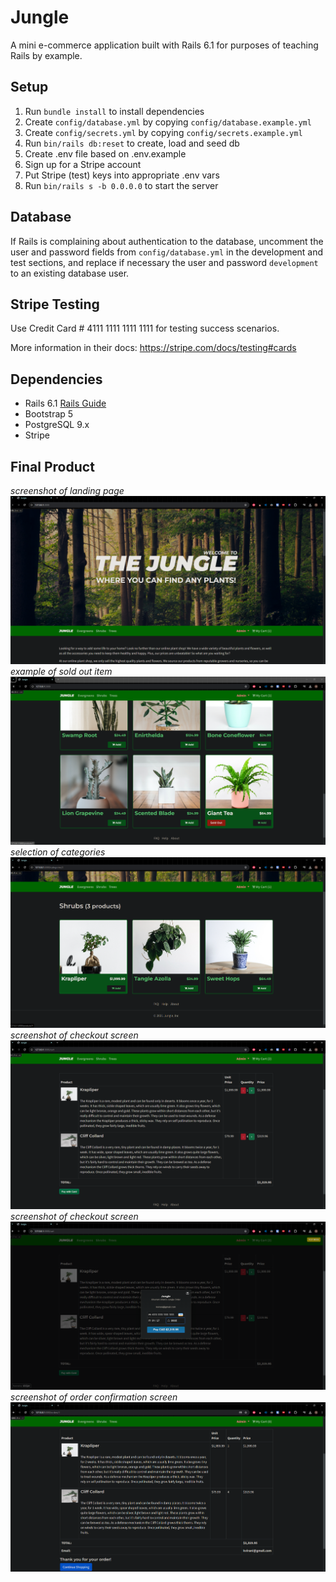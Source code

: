 # Jungle

A mini e-commerce application built with Rails 6.1 for purposes of teaching Rails by example.

## Setup

1. Run `bundle install` to install dependencies
2. Create `config/database.yml` by copying `config/database.example.yml`
3. Create `config/secrets.yml` by copying `config/secrets.example.yml`
4. Run `bin/rails db:reset` to create, load and seed db
5. Create .env file based on .env.example
6. Sign up for a Stripe account
7. Put Stripe (test) keys into appropriate .env vars
8. Run `bin/rails s -b 0.0.0.0` to start the server

## Database

If Rails is complaining about authentication to the database, uncomment the user and password fields from `config/database.yml` in the development and test sections, and replace if necessary the user and password `development` to an existing database user.

## Stripe Testing

Use Credit Card # 4111 1111 1111 1111 for testing success scenarios.

More information in their docs: <https://stripe.com/docs/testing#cards>

## Dependencies

- Rails 6.1 [Rails Guide](http://guides.rubyonrails.org/v6.1/)
- Bootstrap 5
- PostgreSQL 9.x
- Stripe

## Final Product

_screenshot of landing page_
!["screenshot of langing page"](https://github.com/RemiBorris/jungle-rails/blob/master/docs/landing%20page.png?raw=true)
_example of sold out item_
!["screenshot of sold out exmaple"](https://github.com/RemiBorris/jungle-rails/blob/master/docs/sold%20out.png?raw=true)
_selection of categories_
!["screenshot of categories"](https://github.com/RemiBorris/jungle-rails/blob/master/docs/categories.png?raw=true)
_screenshot of checkout screen_
!["screenshot of checkout screen"](https://github.com/RemiBorris/jungle-rails/blob/master/docs/checkout.png?raw=true)
_screenshot of checkout screen_
!["screenshot of payment screen"](https://github.com/RemiBorris/jungle-rails/blob/master/docs/payment.png?raw=true)
_screenshot of order confirmation screen_
!["screenshot of order confirmation screen"](https://github.com/RemiBorris/jungle-rails/blob/master/docs/order%20confirmation.png?raw=true)
